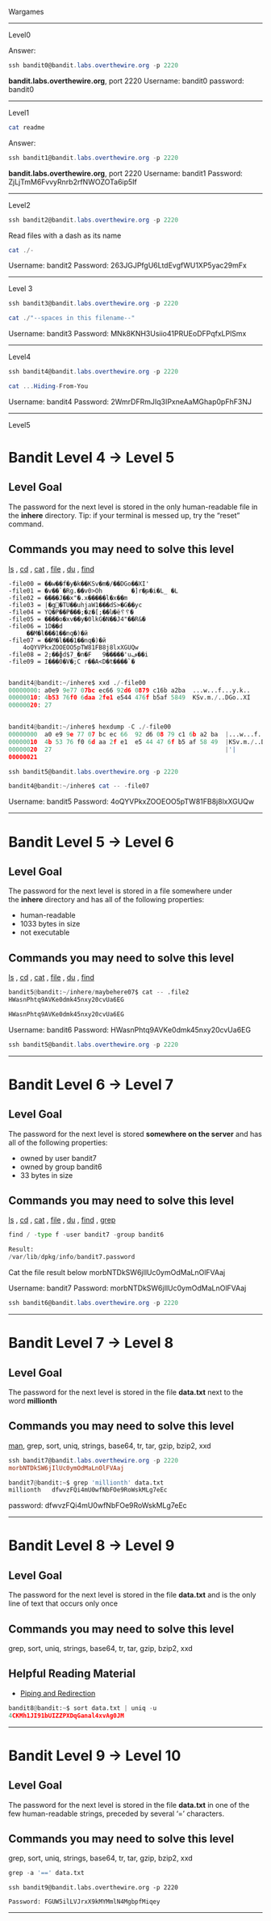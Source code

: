 
Wargames

---

Level0

Answer:

```powershell
ssh bandit0@bandit.labs.overthewire.org -p 2220
```

**bandit.labs.overthewire.org**, port 2220
Username: bandit0
password: bandit0

---

Level1

```powershell
cat readme
```
Answer: 
```powershell
ssh bandit1@bandit.labs.overthewire.org -p 2220
```

**bandit.labs.overthewire.org**, port 2220
Username: bandit1
Password: ZjLjTmM6FvvyRnrb2rfNWOZOTa6ip5If

---

Level2

```powershell
ssh bandit2@bandit.labs.overthewire.org -p 2220
```

Read files with a dash as its name
```powershell
cat ./-
```

Username: bandit2
Password: 263JGJPfgU6LtdEvgfWU1XP5yac29mFx

---

Level 3

```powershell
ssh bandit3@bandit.labs.overthewire.org -p 2220
```

```powershell
cat ./"--spaces in this filename--"
```

Username: bandit3
Password: MNk8KNH3Usiio41PRUEoDFPqfxLPlSmx

---

Level4

```powershell
ssh bandit4@bandit.labs.overthewire.org -p 2220
```

```powershell
cat ...Hiding-From-You
```

Username: bandit4
Password: 2WmrDFRmJIq3IPxneAaMGhap0pFhF3NJ

---

Level5

# Bandit Level 4 → Level 5

## Level Goal

The password for the next level is stored in the only human-readable file in the **inhere** directory. Tip: if your terminal is messed up, try the “reset” command.

## Commands you may need to solve this level

[ls](https://manpages.ubuntu.com/manpages/noble/man1/ls.1.html) , [cd](https://manpages.ubuntu.com/manpages/noble/man1/cd.1posix.html) , [cat](https://manpages.ubuntu.com/manpages/noble/man1/cat.1.html) , [file](https://manpages.ubuntu.com/manpages/noble/man1/file.1.html) , [du](https://manpages.ubuntu.com/manpages/noble/man1/du.1.html) , [find](https://manpages.ubuntu.com/manpages/noble/man1/find.1.html)



```
-file00 = ��w��f�y�k��KSv�m�/��DGo��XI'
-file01 = �v��`�Rg.��v0>Oh        �]r�թ�i�L_ �L
-file02 = ����J��x"�.x�����l�x��m
-file03 = |�g򸌎�TU��uhjaW1���dS>�G��yc
-file04 = YQ�P��P���;�z�[;��ն�ë␦␦�
-file05 = ����o�xv��y�0lkG�N��J4"��R&�
-file06 = 1D��d
     ��M�l���1��nq�)�й
-file07 = ��M�l���1��nq�)�й
	4oQYVPkxZOOEOO5pTW81FB8j8lxXGUQw
-file08 = 2;��ɸd$7_�n�F   9�����'uڢ��i
-file09 = I���0�V�;C r��A<D�t����`�
```

```python

bandit4@bandit:~/inhere$ xxd ./-file00
00000000: a0e9 9e77 07bc ec66 92d6 0879 c16b a2ba  ...w...f...y.k..
00000010: 4b53 76f0 6daa 2fe1 e544 476f b5af 5849  KSv.m./..DGo..XI
00000020: 27            


bandit4@bandit:~/inhere$ hexdump -C ./-file00
00000000  a0 e9 9e 77 07 bc ec 66  92 d6 08 79 c1 6b a2 ba  |...w...f...y.k..|
00000010  4b 53 76 f0 6d aa 2f e1  e5 44 47 6f b5 af 58 49  |KSv.m./..DGo..XI|
00000020  27                                                |'|
00000021

```

```powershell
ssh bandit5@bandit.labs.overthewire.org -p 2220
```

```powershell
bandit4@bandit:~/inhere$ cat -- -file07
```

Username: bandit5
Password: 4oQYVPkxZOOEOO5pTW81FB8j8lxXGUQw

---

# Bandit Level 5 → Level 6

## Level Goal

The password for the next level is stored in a file somewhere under the **inhere** directory and has all of the following properties:

- human-readable
- 1033 bytes in size
- not executable

## Commands you may need to solve this level

[ls](https://manpages.ubuntu.com/manpages/noble/man1/ls.1.html) , [cd](https://manpages.ubuntu.com/manpages/noble/man1/cd.1posix.html) , [cat](https://manpages.ubuntu.com/manpages/noble/man1/cat.1.html) , [file](https://manpages.ubuntu.com/manpages/noble/man1/file.1.html) , [du](https://manpages.ubuntu.com/manpages/noble/man1/du.1.html) , [find](https://manpages.ubuntu.com/manpages/noble/man1/find.1.html)

```python
bandit5@bandit:~/inhere/maybehere07$ cat -- .file2
HWasnPhtq9AVKe0dmk45nxy20cvUa6EG
```

```python
HWasnPhtq9AVKe0dmk45nxy20cvUa6EG
```

Username: bandit6
Password: HWasnPhtq9AVKe0dmk45nxy20cvUa6EG

```powershell
ssh bandit5@bandit.labs.overthewire.org -p 2220
```

---

# Bandit Level 6 → Level 7

## Level Goal

The password for the next level is stored **somewhere on the server** and has all of the following properties:

- owned by user bandit7
- owned by group bandit6
- 33 bytes in size

## Commands you may need to solve this level

[ls](https://manpages.ubuntu.com/manpages/noble/man1/ls.1.html) , [cd](https://manpages.ubuntu.com/manpages/noble/man1/cd.1posix.html) , [cat](https://manpages.ubuntu.com/manpages/noble/man1/cat.1.html) , [file](https://manpages.ubuntu.com/manpages/noble/man1/file.1.html) , [du](https://manpages.ubuntu.com/manpages/noble/man1/du.1.html) , [find](https://manpages.ubuntu.com/manpages/noble/man1/find.1.html) , [grep](https://manpages.ubuntu.com/manpages/noble/man1/grep.1.html)

```python
find / -type f -user bandit7 -group bandit6

Result:
/var/lib/dpkg/info/bandit7.password
```


Cat the file result below
morbNTDkSW6jIlUc0ymOdMaLnOlFVAaj

Username: bandit7
Password: morbNTDkSW6jIlUc0ymOdMaLnOlFVAaj

```powershell
ssh bandit6@bandit.labs.overthewire.org -p 2220
```

---
# Bandit Level 7 → Level 8

## Level Goal

The password for the next level is stored in the file **data.txt** next to the word **millionth**

## Commands you may need to solve this level

[man](https://manpages.ubuntu.com/manpages/noble/man1/man.1.html), grep, sort, uniq, strings, base64, tr, tar, gzip, bzip2, xxd

```powershell
ssh bandit7@bandit.labs.overthewire.org -p 2220
morbNTDkSW6jIlUc0ymOdMaLnOlFVAaj
```

```python
bandit7@bandit:~$ grep 'millionth' data.txt
millionth   dfwvzFQi4mU0wfNbFOe9RoWskMLg7eEc
```

password: dfwvzFQi4mU0wfNbFOe9RoWskMLg7eEc

---
# Bandit Level 8 → Level 9

## Level Goal

The password for the next level is stored in the file **data.txt** and is the only line of text that occurs only once

## Commands you may need to solve this level

grep, sort, uniq, strings, base64, tr, tar, gzip, bzip2, xxd

## Helpful Reading Material

- [Piping and Redirection](https://ryanstutorials.net/linuxtutorial/piping.php)

```python
bandit8@bandit:~$ sort data.txt | uniq -u
4CKMh1JI91bUIZZPXDqGanal4xvAg0JM
```

---
# Bandit Level 9 → Level 10

## Level Goal

The password for the next level is stored in the file **data.txt** in one of the few human-readable strings, preceded by several ‘=’ characters.

## Commands you may need to solve this level

grep, sort, uniq, strings, base64, tr, tar, gzip, bzip2, xxd


```python
grep -a '==' data.txt
```

```
ssh bandit9@bandit.labs.overthewire.org -p 2220

Password: FGUW5ilLVJrxX9kMYMmlN4MgbpfMiqey 
```

---

